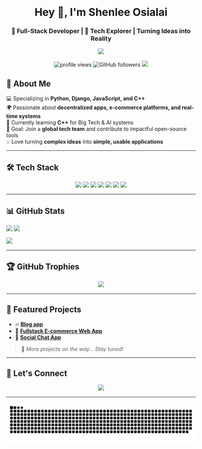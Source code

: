 <!-- Black Minimalist Header -->
<h1 align="center">Hey 👋, I'm Shenlee Osialai</h1>
<h3 align="center">🚀 Full-Stack Developer | 🧠 Tech Explorer | Turning Ideas into Reality</h3>

<!-- Typing Effect -->
<p align="center">
  <img src="https://readme-typing-svg.herokuapp.com?font=Fira+Code&size=22&pause=1000&color=FFFFFF&center=true&vCenter=true&width=500&lines=Python+%7C+Django+%7C+C%2B%2B+%7C+JavaScript;Building+impactful+scalable+solutions.;Clean+Code.+Bold+Ideas.+Real+Impact.">
</p>

<!-- Profile Badges -->
<p align="center">
  <img src="https://komarev.com/ghpvc/?username=shenleeosialai&label=Profile%20Views&color=gray&style=flat-square" alt="profile views" />
  <img src="https://img.shields.io/github/followers/shenleeosialai?style=social" alt="GitHub followers" />
  <img src="https://img.shields.io/badge/YOLO-Merged%20Own%20PR-black?style=flat-square&logo=github" />

## 🧩 About Me

💻 Specializing in **Python, Django, JavaScript, and C++**  
🌍 Passionate about **decentralized apps, e-commerce platforms, and real-time systems**  
🌱 Currently learning **C++** for Big Tech & AI systems  
🎯 Goal: Join a **global tech team** and contribute to impactful open-source tools  
💡 Love turning **complex ideas** into **simple, usable applications**

---

## 🛠️ Tech Stack

<p align="center">
  <img src="https://img.shields.io/badge/Python-black?style=for-the-badge&logo=python&logoColor=white"/>
  <img src="https://img.shields.io/badge/Django-black?style=for-the-badge&logo=django&logoColor=white"/>
  <img src="https://img.shields.io/badge/PostgreSQL-black?style=for-the-badge&logo=postgresql&logoColor=white"/>
  <img src="https://img.shields.io/badge/JavaScript-black?style=for-the-badge&logo=javascript&logoColor=white"/>
  <img src="https://img.shields.io/badge/C++-black?style=for-the-badge&logo=c%2B%2B&logoColor=white"/>
  <img src="https://img.shields.io/badge/Redis-black?style=for-the-badge&logo=redis&logoColor=white"/>
  <img src="https://img.shields.io/badge/Linux-black?style=for-the-badge&logo=linux&logoColor=white"/>
</p>

---

## 📊 GitHub Stats

<p align="flex">
  <img src="https://github-readme-stats.vercel.app/api?username=shenleeosialai&show_icons=true&theme=dark&count_private=true" height="180"/>
  <img src="https://github-readme-streak-stats.herokuapp.com/?user=shenleeosialai&theme=dark" height="180"/>
</p>

<p align="flex">
  <img src="https://github-readme-stats.vercel.app/api/top-langs/?username=shenleeosialai&layout=compact&theme=dark"/>
</p>

---

## 🏆 GitHub Trophies

<p align="center">
  <img src="https://github-profile-trophy.vercel.app/?username=shenleeosialai&theme=darkhub&no-frame=true&column=6&margin-w=8"/>
</p>

---

## 📂 Featured Projects

- 🔥 [**Blog app**](https://github.com/shenleeosialai/OSHEN-BLOGS)
- 🛒 [**Fullstack E-commerce Web App**](https://github.com/shenleeosialai/OSHEN-COMICS)
- 💬 [**Social Chat App**](https://github.com/shenleeosialai/B-HYVE)

> 🌟 *More projects on the way… Stay tuned!*

---

## 🔗 Let's Connect

<p align="center">
  <a href="https://linkedin.com/in/shenleeosialai">
    <img src="https://img.shields.io/badge/LinkedIn-black?style=for-the-badge&logo=linkedin&logoColor=white"/>
  </a>
</p>

---

<!-- Black Snake -->
<p align="center">
  <img src="https://raw.githubusercontent.com/platane/snk/output/github-contribution-grid-snake-dark.svg" alt="snake animation"/>
</p>
